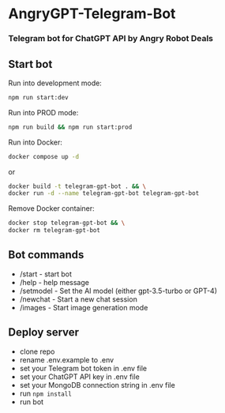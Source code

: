 # AngryGPT-Telegram-Bot
### Telegram bot for ChatGPT API by Angry Robot Deals


## Start bot
Run into development mode:
```bash
npm run start:dev
```

Run into PROD mode:
```bash
npm run build && npm run start:prod
```


Run into Docker:
```bash
docker compose up -d
```

or

```bash
docker build -t telegram-gpt-bot . && \
docker run -d --name telegram-gpt-bot telegram-gpt-bot
```

Remove Docker container:
```bash
docker stop telegram-gpt-bot && \
docker rm telegram-gpt-bot
```

## Bot commands
- /start - start bot
- /help - help message
- /setmodel - Set the AI model (either gpt-3.5-turbo or GPT-4)
- /newchat - Start a new chat session
- /images - Start image generation mode


## Deploy server
- clone repo
- rename .env.example to .env
- set your Telegram bot token in .env file
- set your ChatGPT API key in .env file
- set your MongoDB connection string in .env file
- run `npm install`
- run bot
